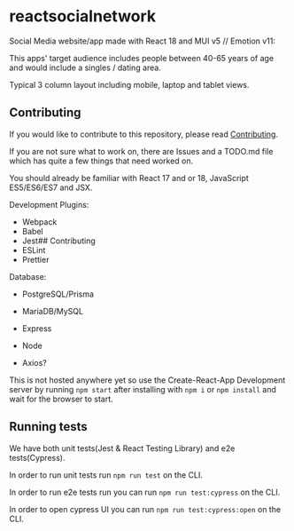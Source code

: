 # reactsocialnetwork

Social Media website/app made with React 18 and MUI v5 // Emotion v11:

This apps' target audience includes people between 40-65 years of age and would include a singles / dating area.

Typical 3 column layout including mobile, laptop and tablet views.

## Contributing

If you would like to contribute to this repository, please read [Contributing](docs/CONTRIBUTING.md).

If you are not sure what to work on, there are Issues and a TODO.md file which has quite a few things that need worked on.

You should already be familiar with React 17 and or 18, JavaScript ES5/ES6/ES7 and JSX.

Development Plugins:

- Webpack
- Babel
- Jest## Contributing
- ESLint
- Prettier

Database:

- PostgreSQL/Prisma
- MariaDB/MySQL

- Express
- Node
- Axios?

This is not hosted anywhere yet so use the Create-React-App Development server by running `npm start` after installing with `npm i` or `npm install` and wait for the browser to start.

## Running tests

We have both unit tests(Jest & React Testing Library) and e2e tests(Cypress).

In order to run unit tests run ```npm run test``` on the CLI.

In order to run e2e tests run you can run ```npm run test:cypress``` on the CLI.

In order to open cypress UI you can run ```npm run test:cypress:open``` on the CLI.